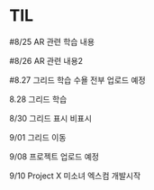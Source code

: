 # TIL

#8/25
AR 관련 학습 내용

#8/26
AR 관련 내용2

#8.27
그리드 학습
수욜 전부 업로드 예정

8.28
그리드 학습

8/30
그리드 표시 비표시 

9/01
그리드 이동

9/08
프로젝트 업로드 예정

9/10
Project X 미소녀 엑스컴 개발시작
